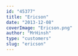 ```yaml
---
id: "45377"
title: "Ericson"
date: "2013-12-08"
coverImage: "Ericson.png"
author: "MrHinsh"
type: "customers"
slug: "ericson"
---
```



